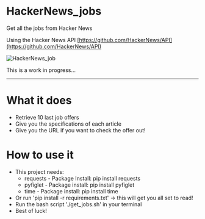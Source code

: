 # HackerNews_jobs
Get all the jobs from Hacker News

Using the Hacker News API [https://github.com/HackerNews/API](https://github.com/HackerNews/API)

![HackerNews_job](https://github.com/KariHab/HackerNews_jobs/assets/121245611/92e9672a-ecf2-4d3c-b987-5ef158ebd6e2)

This is a work in progress...

--------------------------------

# What it does
* Retrieve 10 last job offers
* Give you the specifications of each article
* Give you the URL if you want to check the offer out!

# How to use it
* This project needs:
    * requests - Package Install: pip install requests
    * pyfiglet - Package install: pip install pyfiglet
    * time - Package install: pip install time
* Or run 'pip install -r requirements.txt' -> this will get you all set to read!
* Run the bash script './get_jobs.sh' in your terminal 
* Best of luck!
